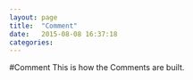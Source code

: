 ```yaml
---
layout: page
title:  "Comment"
date:   2015-08-08 16:37:18
categories:
---
```


#Comment
This is how the Comments are built.